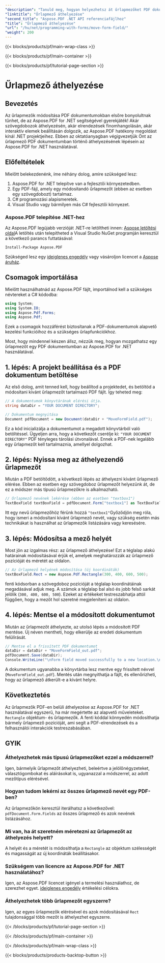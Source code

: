 ```yaml
---
"description": "Tanuld meg, hogyan helyezhetsz át űrlapmezőket PDF dokumentumokban az Aspose.PDF for .NET használatával ebből az útmutatóból. Kövesd ezt a részletes oktatóanyagot a szövegdobozok helyének egyszerű módosításához."
"linktitle": "Űrlapmező áthelyezése"
"second_title": "Aspose.PDF .NET API referenciafájlhoz"
"title": "Űrlapmező áthelyezése"
"url": "/hu/net/programming-with-forms/move-form-field/"
"weight": 200
---
```


{{< blocks/products/pf/main-wrap-class >}}

{{< blocks/products/pf/main-container >}}

{{< blocks/products/pf/tutorial-page-section >}}

# Űrlapmező áthelyezése

## Bevezetés

Az űrlapmezők módosítása PDF dokumentumokban elsőre bonyolultnak tűnhet, de az Aspose.PDF for .NET segítségével gyerekjáték! Akár szövegdobozok áthelyezésén, akár elrendezések finomhangolásán, akár interaktív elemek beállításán dolgozik, az Aspose.PDF hatékony megoldást kínál .NET projektjeihez. Ebben az oktatóanyagban végigvezetjük Önt az űrlapmező PDF dokumentumban történő áthelyezésének lépésein az Aspose.PDF for .NET használatával.

## Előfeltételek

Mielőtt belekezdenénk, íme néhány dolog, amire szükséged lesz:

1. Aspose.PDF for .NET telepítve van a fejlesztői környezetedben.
2. Egy PDF-fájl, amely egy módosítandó űrlapmezőt (ebben az esetben egy szövegdobozt) tartalmaz.
3. C# programozási alapismeretek.
4. Visual Studio vagy bármilyen más C# fejlesztői környezet.

### Aspose.PDF telepítése .NET-hez

Az Aspose.PDF legújabb verzióját .NET-re letöltheti innen: [Aspose letöltési oldal](https://releases.aspose.com/pdf/net/)A letöltés után telepítheted a Visual Studio NuGet programján keresztül a következő parancs futtatásával:

```bash
Install-Package Aspose.PDF
```

Szükséged lesz egy [ideiglenes engedély](https://purchase.aspose.com/temporary-license/) vagy vásároljon licencet a [Aspose áruház](https://purchase.aspose.com/buy).

## Csomagok importálása

Mielőtt használhatnád az Aspose.PDF fájlt, importálnod kell a szükséges névtereket a C# kódodba:

```csharp
using System;
using System.IO;
using Aspose.Pdf.Forms;
using Aspose.Pdf;
```

Ezek a csomagok hozzáférést biztosítanak a PDF-dokumentumok alapvető kezelési funkcióihoz és a szükséges űrlapfunkciókhoz.

Most, hogy mindennel készen állsz, nézzük meg, hogyan mozgathatsz egy űrlapmezőt egy PDF dokumentumban az Aspose.PDF for .NET használatával.

## 1. lépés: A projekt beállítása és a PDF dokumentum betöltése

Az első dolog, amit tenned kell, hogy beállítod a projektedet, és betöltöd a módosítani kívánt űrlapmezőt tartalmazó PDF fájlt. Így teheted meg:

```csharp
// A dokumentumok könyvtárának elérési útja.
string dataDir = "YOUR DOCUMENT DIRECTORY";

// Dokumentum megnyitása
Document pdfDocument = new Document(dataDir + "MoveFormField.pdf");
```

Ez a kód inicializálja a dokumentumot a megadott könyvtárból való betöltéssel. Ügyeljen arra, hogy a következőt cserélje ki: `"YOUR DOCUMENT DIRECTORY"` PDF tényleges tárolási útvonalával. Ennek a PDF-nek legalább egy űrlapmezőt kell tartalmaznia, amellyel dolgozhat.

## 2. lépés: Nyissa meg az áthelyezendő űrlapmezőt

Miután a PDF betöltődött, a következő lépés az áthelyezni kívánt űrlapmező elérése. Ebben az esetben egy szövegdoboz űrlapmezőt helyezünk át, de ez a módszer más típusú űrlapmezőkre is alkalmazható.

```csharp
// Űrlapmező nevének lekérése (ebben az esetben "textbox1")
TextBoxField textBoxField = pdfDocument.Form["textbox1"] as TextBoxField;
```

Itt egy nevű űrlapmezőhöz férünk hozzá `"textbox1"`Győződjön meg róla, hogy ismeri a módosítani kívánt űrlapmező nevét, vagy szükség esetén más technikákat is használhat az űrlapmezők listázására vagy keresésére.

## 3. lépés: Módosítsa a mező helyét

Most jön az izgalmas rész: az űrlapmező áthelyezése! Ezt a téglalap alakú határainak módosításával érjük el, amelyek meghatározzák az űrlapmező pozícióját és méretét az oldalon.

```csharp
// Az űrlapmező helyének módosítása (új koordináták)
textBoxField.Rect = new Aspose.Pdf.Rectangle(300, 400, 600, 500);
```

fenti kódsorban a szövegdoboz pozícióját a téglalap koordinátáinak megadásával adjuk meg. A számok a téglalap bal alsó és jobb felső sarkát jelölik (`300, 400, 600, 500`). Ezeket az értékeket testreszabhatja attól függően, hogy a mezőt hol szeretné megjeleníteni az oldalon.

## 4. lépés: Mentse el a módosított dokumentumot

Miután az űrlapmezőt áthelyezte, az utolsó lépés a módosított PDF mentése. Új néven mentheti, hogy elkerülje az eredeti dokumentum felülírását.

```csharp
// Mentse el a frissített PDF dokumentumot
dataDir = dataDir + "MoveFormField_out.pdf";
pdfDocument.Save(dataDir);
Console.WriteLine("\nForm field moved successfully to a new location.\nFile saved at " + dataDir);
```

A dokumentum ugyanabba a könyvtárba lesz mentve egy frissített névvel (`MoveFormField_out.pdf`). Mentés után megnyithatja a fájlt, és ellenőrizheti, hogy az űrlapmező átkerült-e a kívánt helyre.

## Következtetés

Az űrlapmezők PDF-en belüli áthelyezése az Aspose.PDF for .NET használatával egyszerű, ha már megértette az alapvető műveleteket. `Rectangle` objektum- és űrlapmezők. A fenti kóddal könnyedén módosíthatja bármely űrlapmező pozícióját, ami segít a PDF-elrendezések és a felhasználói interakciók testreszabásában.

## GYIK

### Áthelyezhetek más típusú űrlapmezőket ezzel a módszerrel?
Igen, bármelyik űrlapmezőt áthelyezheti, beleértve a jelölőnégyzeteket, választógombokat és aláírásokat is, ugyanazzal a módszerrel, az adott mezőtípus elérésével.

### Hogyan tudom lekérni az összes űrlapmező nevét egy PDF-ben?
Az űrlapmezőkön keresztül iterálhatsz a következővel: `pdfDocument.Form.Fields` az összes űrlapmező és azok nevének listázásához.

### Mi van, ha át szeretném méretezni az űrlapmezőt az áthelyezés helyett?
A helyét és a méretét is módosíthatja a `Rectangle` az objektum szélességét és magasságát az új koordináták beállításakor.

### Szükségem van licencre az Aspose.PDF for .NET használatához?
Igen, az Aspose.PDF licencet igényel a termelési használathoz, de szerezhet egyet. [ideiglenes engedély](https://purchase.aspose.com/temporary-license/) értékelési célokra.

### Áthelyezhetek több űrlapmezőt egyszerre?
Igen, az egyes űrlapmezők elérésével és azok módosításával `Rect` tulajdonsággal több mezőt is áthelyezhet egyszerre.

{{< /blocks/products/pf/tutorial-page-section >}}

{{< /blocks/products/pf/main-container >}}

{{< /blocks/products/pf/main-wrap-class >}}

{{< blocks/products/products-backtop-button >}}